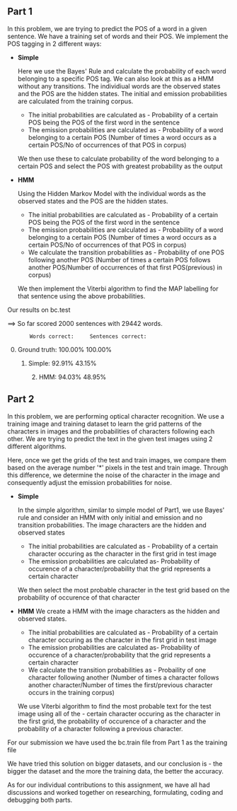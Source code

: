 ## Part 1

In this problem, we are trying to predict the POS of a word in a given sentence. We have a training set of words and their POS.
We implement the POS tagging in 2 different ways:

- **Simple**
	
	Here we use the Bayes' Rule and calculate the probability of each word belonging to a specific POS tag. We can also look at this as a
	HMM without any transitions. The individiual words are the observed states and the POS are the hidden states. The initial and emission probabilities are calculated from the training corpus. 
	
	- The initial probabilities are calculated as - Probability of a certain POS being the POS of the first word in the sentence
	- The emission probabilities are calculated as - Probability of a word belonging to a certain POS (Number of times a word occurs as a certain POS/No of occurrences of that POS in corpus)

	We then use these to calculate probability of the word belonging to a certain POS and select the POS with greatest probability as the output
		

- **HMM**

	Using the Hidden Markov Model with the individual words as the observed states and the POS are the hidden states.
	
	- The initial probabilities are calculated as - Probability of a certain POS being the POS of the first word in the sentence
	- The emission probabilities are calculated as - Probability of a word belonging to a certain POS (Number of times a word occurs as a certain POS/No of occurrences of that POS in corpus)
	- We calculate the transition probabilities as - Probability of one POS following another POS (Number of times a certain POS follows another POS/Number of occurrences of that first POS(previous) in corpus)
	
	We then implement the Viterbi algorithm to find the MAP labelling for that sentence using the above probabilities.
	

Our results on bc.test


==> So far scored 2000 sentences with 29442 words.            
                   
		   Words correct:     Sentences correct: 
   
   0. Ground truth:      100.00%              100.00%
         
         1. Simple:       92.91%               43.15%
            
            2. HMM:       94.03%               48.95%
            
## Part 2

In this problem, we are performing optical character recognition. We use a training image and training dataset to learn the grid patterns of the characters in images and the probabilities of characters following each other.
We are trying to predict the text in the given test images using 2 different algorithms.

Here, once we get the grids of the test and train images, we compare them based on the average number '\*' pixels in the test and train image. Through this difference, we determine the noise of the character in the image and consequently adjust the emission probabilities for noise. 

- **Simple**

	In the simple algorithm, similar to simple model of Part1, we use Bayes' rule and consider an HMM with only initial and emission and no transition probabilities. The image characters are the hidden and observed states
	
	- The initial probabilities are calculated as - Probability of a certain character occuring as the character in the first grid in test image
	- The emission probabilities are calculated as- Probability of occurence of a character/probability that the grid represents a certain character
	
	We then select the most probable character in the test grid based on the probability of occurence of that character

- **HMM**
	We create a HMM with the image characters as the hidden and observed states.
	 
	- The initial probabilities are calculated as - Probability of a certain character occuring as the character in the first grid in test image
	- The emission probabilities are calculated as- Probability of occurence of a character/probability that the grid represents a certain character
	- We calculate the transition probabilities as - Probaility of one character following another (Number of times a character follows another character/Number of times the first/previous character occurs in the training corpus)
	
	We use Viterbi algorithm to find the most probable text for the test image using all of the -  certain character occuring as the character in the first grid, the probability of occurence of a character and the probability of a character following a previous character.


For our submission we have used the bc.train file from Part 1 as the training file

We have tried this solution on bigger datasets, and our conclusion is - the bigger the dataset and the more the training data, the better the accuracy.


As for our individual contributions to this assignment, we have all had discussions and worked together on researching, formulating, coding and debugging both parts.
